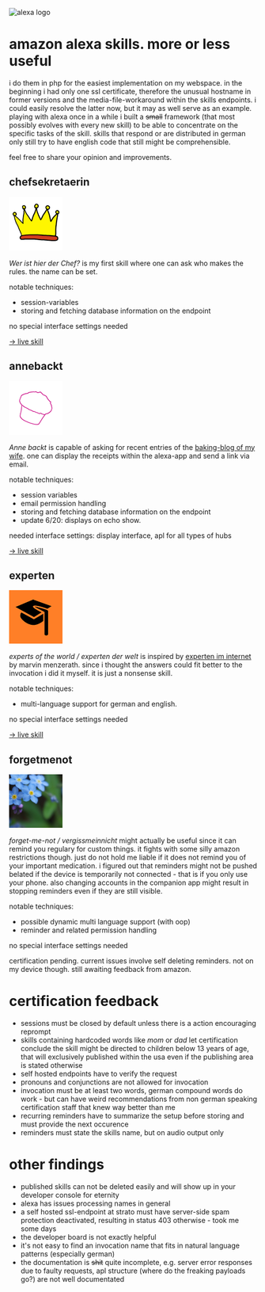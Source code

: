 ![alexa logo](https://m.media-amazon.com/images/G/01/AlexaDevPortal/alexa.CB473388935._CB1539290662_.png)
# amazon alexa skills. more or less useful

i do them in php for the easiest implementation on my webspace.
in the beginning i had only one ssl certificate, therefore the unusual hostname in former versions and the media-file-workaround within the skills endpoints. i could easily resolve the latter now, but it may as well serve as an example.
playing with alexa once in a while i built a ~~small~~ framework (that most possibly evolves with every new skill) to be able to concentrate on the specific tasks of the skill.
skills that respond or are distributed in german only still try to have english code that still might be comprehensible.

feel free to share your opinion and improvements.

## chefsekretaerin
![chefsekretärin logo](assets/chefsekretaerin108.png)

*Wer ist hier der Chef?* is my first skill where one can ask who makes the rules. the name can be set.

notable techniques:
* session-variables
* storing and fetching database information on the endpoint

no special interface settings needed

[-> live skill](https://www.amazon.de/dp/B07B6NVYQP/)

## annebackt
![annebackt logo](assets/annebackt108.png)

*Anne backt* is capable of asking for recent entries of the [baking-blog of my wife](https://annebackt.de). one can display the receipts within the alexa-app and send a link via email.

notable techniques:
* session variables
* email permission handling
* storing and fetching database information on the endpoint
* update 6/20: displays on echo show.

needed interface settings: display interface, apl for all types of hubs

[-> live skill](https://www.amazon.de/dp/B07LGDL4BV)

## experten
![experts logo](assets/experten108.png)

*experts of the world / experten der welt* is inspired by [experten im internet](https://www.amazon.de/dp/B01N5PB05L) by marvin menzerath.
since i thought the answers could fit better to the invocation i did it myself. it is just a nonsense skill.

notable techniques:
* multi-language support for german and english.

no special interface settings needed

[-> live skill](https://www.amazon.de/dp/B07Q1C8Z61)

## forgetmenot
![forgetmenot logo](assets/forgetmenot108.png)

*forget-me-not / vergissmeinnicht* might actually be useful since it can remind you regulary for custom things. it fights with some silly amazon restrictions though. just do not hold me liable if it does not remind you of your important medication. i figured out that reminders might not be pushed belated if the device is temporarily not connected - that is if you only use your phone. also changing accounts in the companion app might result in stopping reminders even if they are still visible.

notable techniques:
* possible dynamic multi language support (with oop)
* reminder and related permission handling

no special interface settings needed

certification pending. current issues involve self deleting reminders. not on my device though. still awaiting feedback from amazon.

# certification feedback
* sessions must be closed by default unless there is a action encouraging reprompt
* skills containing hardcoded words like *mom* or *dad* let certification conclude the skill might be directed to children below 13 years of age, that will exclusively published within the usa even if the publishing area is stated otherwise
* self hosted endpoints have to verify the request
* pronouns and conjunctions are not allowed for invocation
* invocation must be at least two words, german compound words do work - but can have weird recommendations from non german speaking certification staff that knew way better than me 
* recurring reminders have to summarize the setup before storing and must provide the next occurence
* reminders must state the skills name, but on audio output only

# other findings
* published skills can not be deleted easily and will show up in your developer console for eternity
* alexa has issues processing names in general
* a self hosted ssl-endpoint at strato must have server-side spam protection deactivated, resulting in status 403 otherwise - took me some days
* the developer board is not exactly helpful
* it's not easy to find an invocation name that fits in natural language patterns (especially german)
* the documentation is ~~shit~~ quite incomplete, e.g. server error responses due to faulty requests, apl structure (where do the freaking payloads go?) are not well documentated